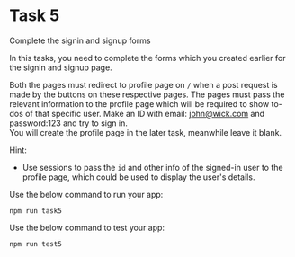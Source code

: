 # Task 5

Complete the signin and signup forms

In this tasks, you need to complete the forms which you created earlier for the signin and signup page.

Both the pages must redirect to profile page on `/` when a post request is made by the buttons on these respective pages.
The pages must pass the relevant information to the profile page which will be required to show to-dos of that specific user.
Make an ID with email: john@wick.com and password:123 and try to sign in.  
You will create the profile page in the later task, meanwhile leave it blank.

Hint:

- Use sessions to pass the `id` and other info of the signed-in user to the profile page, which could be used to display the user's details.

Use the below command to run your app:

```
npm run task5
```

Use the below command to test your app:

```
npm run test5
```
